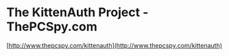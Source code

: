 <!--
id: 278682
link: http://tumblr.atmos.org/post/278682/the-kittenauth-project-thepcspy-com
slug: the-kittenauth-project-thepcspy-com
date: Thu Mar 22 2007 10:05:34 GMT-0700 (PDT)
publish: 2007-03-022
tags: 
title: The KittenAuth Project - ThePCSpy.com
-->


The KittenAuth Project - ThePCSpy.com
=====================================

[http://www.thepcspy.com/kittenauth](http://www.thepcspy.com/kittenauth)

